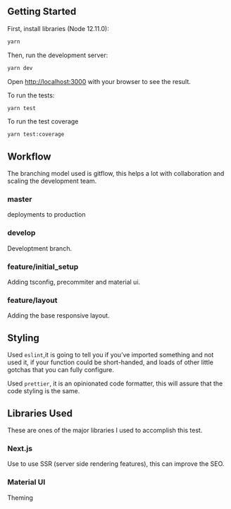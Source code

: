 ## Getting Started

First, install libraries (Node 12.11.0):

```bash
yarn
```

Then, run the development server:

```bash
yarn dev
```

Open [http://localhost:3000](http://localhost:3000) with your browser to see the result.

To run the tests:

```bash
yarn test
```

To run the test coverage

```bash
yarn test:coverage
```

## Workflow

The branching model used is gitflow, this helps a lot with collaboration and scaling the development team.

### master 
deployments to production
### develop 
Developtment branch.
### feature/initial_setup 
Adding tsconfig, precommiter and material ui.
### feature/layout
Adding the base responsive layout.

## Styling

Used `eslint`,it is going to tell you if you’ve imported something and not used it, if your function could be short-handed, and loads of other little gotchas that you can fully configure.

Used `prettier`, it is an opinionated code formatter, this will assure that the code styling is the same.

## Libraries Used

These are ones of the major libraries I used to accomplish this test.


### Next.js 

 Use to use SSR (server side rendering features), this can improve the SEO.

### Material UI

Theming